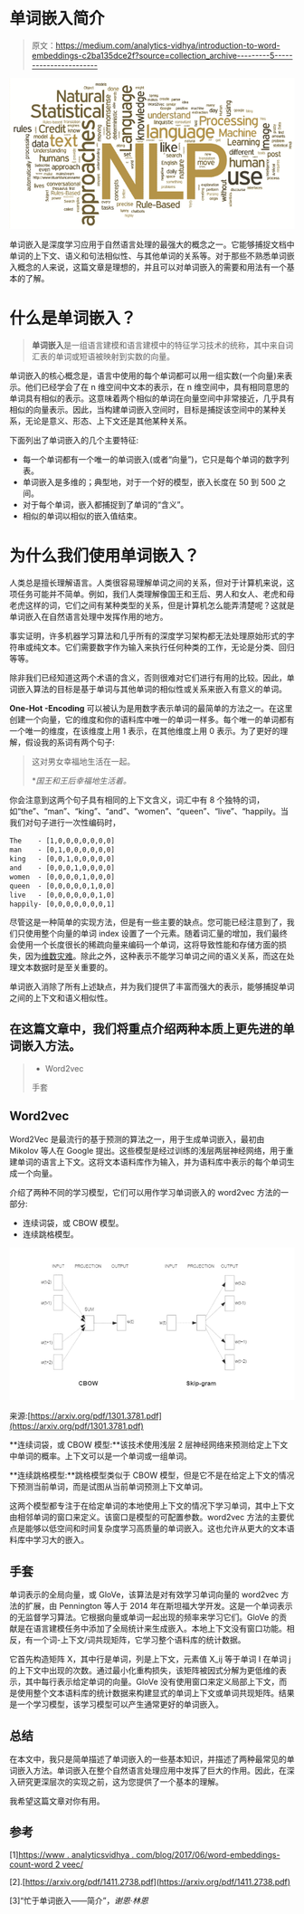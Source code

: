 # 单词嵌入简介

> 原文：<https://medium.com/analytics-vidhya/introduction-to-word-embeddings-c2ba135dce2f?source=collection_archive---------5----------------------->

![](img/8edb34155cd6fd7f1fe057ee10e66333.png)

单词嵌入是深度学习应用于自然语言处理的最强大的概念之一。它能够捕捉文档中单词的上下文、语义和句法相似性、与其他单词的关系等。对于那些不熟悉单词嵌入概念的人来说，这篇文章是理想的，并且可以对单词嵌入的需要和用法有一个基本的了解。

# 什么是单词嵌入？

> **单词嵌入**是一组语言建模和语言建模中的特征学习技术的统称，其中来自词汇表的单词或短语被映射到实数的向量。

单词嵌入的核心概念是，语言中使用的每个单词都可以用一组实数(一个向量)来表示。他们已经学会了在 n 维空间中文本的表示，在 n 维空间中，具有相同意思的单词具有相似的表示。这意味着两个相似的单词在向量空间中非常接近，几乎具有相似的向量表示。因此，当构建单词嵌入空间时，目标是捕捉该空间中的某种关系，无论是意义、形态、上下文还是其他某种关系。

下面列出了单词嵌入的几个主要特征:

*   每一个单词都有一个唯一的单词嵌入(或者“向量”)，它只是每个单词的数字列表。
*   单词嵌入是多维的；典型地，对于一个好的模型，嵌入长度在 50 到 500 之间。
*   对于每个单词，嵌入都捕捉到了单词的“含义”。
*   相似的单词以相似的嵌入值结束。

# 为什么我们使用单词嵌入？

人类总是擅长理解语言。人类很容易理解单词之间的关系，但对于计算机来说，这项任务可能并不简单。例如，我们人类理解像国王和王后、男人和女人、老虎和母老虎这样的词，它们之间有某种类型的关系，但是计算机怎么能弄清楚呢？这就是单词嵌入在自然语言处理中发挥作用的地方。

事实证明，许多机器学习算法和几乎所有的深度学习架构都无法处理原始形式的字符串或纯文本。它们需要数字作为输入来执行任何种类的工作，无论是分类、回归等等。

除非我们已经知道这两个术语的含义，否则很难对它们进行有用的比较。因此，单词嵌入算法的目标是基于单词与其他单词的相似性或关系来嵌入有意义的单词。

**One-Hot -Encoding** 可以被认为是用数字表示单词的最简单的方法之一。在这里创建一个向量，它的维度和你的语料库中唯一的单词一样多。每个唯一的单词都有一个唯一的维度，在该维度上用 1 表示，在其他维度上用 0 表示。为了更好的理解，假设我的系词有两个句子:

> 这对男女幸福地生活在一起。
> 
> **国王和王后幸福地生活着。*

你会注意到这两个句子具有相同的上下文含义，词汇中有 8 个独特的词，如“the”、“man”、“king”、“and”、“women”、“queen”、“live”、“happily。当我们对句子进行一次性编码时，

```
The    - [1,0,0,0,0,0,0,0]
man    - [0,1,0,0,0,0,0,0]
king   - [0,0,1,0,0,0,0,0]
and    - [0,0,0,1,0,0,0,0]
women  - [0,0,0,0,1,0,0,0]
queen  - [0,0,0,0,0,1,0,0]
live   - [0,0,0,0,0,0,1,0]
happily- [0,0,0,0,0,0,0,1]
```

尽管这是一种简单的实现方法，但是有一些主要的缺点。您可能已经注意到了，我们只使用整个向量的单词 index 设置了一个元素。随着词汇量的增加，我们最终会使用一个长度很长的稀疏向量来编码一个单词，这将导致性能和存储方面的损失，因为[维数灾难](https://en.wikipedia.org/wiki/Curse_of_dimensionality)。除此之外，这种表示不能学习单词之间的语义关系，而这在处理文本数据时是至关重要的。

单词嵌入消除了所有上述缺点，并为我们提供了丰富而强大的表示，能够捕捉单词之间的上下文和语义相似性。

## 在这篇文章中，我们将重点介绍两种本质上更先进的单词嵌入方法。

> - Word2vec
> 
> 手套

## **Word2vec**

Word2Vec 是最流行的基于预测的算法之一，用于生成单词嵌入，最初由 Mikolov 等人在 Google 提出。这些模型是经过训练的浅层两层神经网络，用于重建单词的语言上下文。这将文本语料库作为输入，并为语料库中表示的每个单词生成一个向量。

介绍了两种不同的学习模型，它们可以用作学习单词嵌入的 word2vec 方法的一部分:

*   连续词袋，或 CBOW 模型。
*   连续跳格模型。

![](img/a9d92e8c4a6022be82c72389d7cbaaaa.png)

来源:[https://arxiv.org/pdf/1301.3781.pdf](https://arxiv.org/pdf/1301.3781.pdf)

**连续词袋，或 CBOW 模型:**该技术使用浅层 2 层神经网络来预测给定上下文中单词的概率。上下文可以是一个单词或一组单词。

**连续跳格模型:**跳格模型类似于 CBOW 模型，但是它不是在给定上下文的情况下预测当前单词，而是试图从当前单词预测上下文单词。

这两个模型都专注于在给定单词的本地使用上下文的情况下学习单词，其中上下文由相邻单词的窗口来定义。该窗口是模型的可配置参数。word2vec 方法的主要优点是能够以低空间和时间复杂度学习高质量的单词嵌入。这也允许从更大的文本语料库中学习大的嵌入。

## **手套**

单词表示的全局向量，或 GloVe，该算法是对有效学习单词向量的 word2vec 方法的扩展，由 Pennington 等人于 2014 年在斯坦福大学开发。这是一个单词表示的无监督学习算法。它根据向量或单词一起出现的频率来学习它们。GloVe 的贡献是在语言建模任务中添加了全局统计来生成嵌入。本地上下文没有窗口功能。相反，有一个词-上下文/词共现矩阵，它学习整个语料库的统计数据。

它首先构造矩阵 X，其中行是单词，列是上下文，元素值 X_ij 等于单词 I 在单词 j 的上下文中出现的次数。通过最小化重构损失，该矩阵被因式分解为更低维的表示，其中每行表示给定单词的向量。GloVe 没有使用窗口来定义局部上下文，而是使用整个文本语料库的统计数据来构建显式的单词上下文或单词共现矩阵。结果是一个学习模型，该学习模型可以产生通常更好的单词嵌入。

## **总结**

在本文中，我只是简单描述了单词嵌入的一些基本知识，并描述了两种最常见的单词嵌入方法。单词嵌入在整个自然语言处理应用中发挥了巨大的作用。因此，在深入研究更深层次的实现之前，这为您提供了一个基本的理解。

我希望这篇文章对你有用。

## 参考

[1][https://www . analyticsvidhya . com/blog/2017/06/word-embeddings-count-word 2 veec/](https://www.analyticsvidhya.com/blog/2017/06/word-embeddings-count-word2veec/)

[2].[https://arxiv.org/pdf/1411.2738.pdf](https://arxiv.org/pdf/1411.2738.pdf)

[3]“忙于单词嵌入——简介”，*谢恩·林恩*